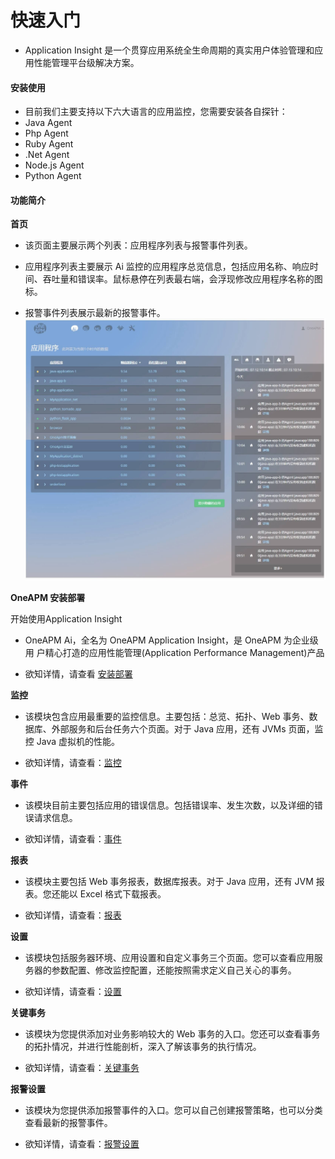 # 快速入门

* Application Insight 是一个贯穿应用系统全生命周期的真实用户体验管理和应用性能管理平台级解决方案。

#### 安装使用
* 目前我们主要支持以下六大语言的应用监控，您需要安装各自探针：
 * Java Agent
 * Php Agent
 * Ruby Agent
 * .Net Agent
 * Node.js Agent
 * Python Agent

#### 功能简介

**首页**
* 该页面主要展示两个列表：应用程序列表与报警事件列表。

* 应用程序列表主要展示 Ai 监控的应用程序总览信息，包括应用名称、响应时间、吞吐量和错误率。鼠标悬停在列表最右端，会浮现修改应用程序名称的图标。

* 报警事件列表展示最新的报警事件。
![](/images/index01.png)


**OneAPM 安装部署**

开始使用Application Insight

* OneAPM Ai，全名为 OneAPM Application Insight，是 OneAPM 为企业级用 户精心打造的应用性能管理(Application Performance Management)产品

* 欲知详情，请查看 [安装部署](http://www.oneapm.com/docs/ai/install/java/tomcatInstall.html)


**监控**

* 该模块包含应用最重要的监控信息。主要包括：总览、拓扑、Web 事务、数据库、外部服务和后台任务六个页面。对于 Java 应用，还有 JVMs 页面，监控 Java 虚拟机的性能。


* 欲知详情，请查看：[监控](http://www.oneapm.com/docs/ai/book/monitor/monitor_overview.html)

**事件**

* 该模块目前主要包括应用的错误信息。包括错误率、发生次数，以及详细的错误请求信息。


* 欲知详情，请查看：[事件](http://www.oneapm.com/docs/ai/book/event/event_errorInfo.html)

**报表**

* 该模块主要包括 Web 事务报表，数据库报表。对于 Java 应用，还有 JVM 报表。您还能以 Excel 格式下载报表。


* 欲知详情，请查看：[报表](http://www.oneapm.com/docs/ai/book/report/report_webTransaction.html)

**设置**

* 该模块包括服务器环境、应用设置和自定义事务三个页面。您可以查看应用服务器的参数配置、修改监控配置，还能按照需求定义自己关心的事务。


* 欲知详情，请查看：[设置](http://www.oneapm.com/docs/ai/book/setting/setting_serverEnvironment.html)

**关键事务**

* 该模块为您提供添加对业务影响较大的 Web 事务的入口。您还可以查看事务的拓扑情况，并进行性能剖析，深入了解该事务的执行情况。


* 欲知详情，请查看：[关键事务](http://www.oneapm.com/docs/ai/book/keyTransaction/keyTransaction_overview.html)

**报警设置**

* 该模块为您提供添加报警事件的入口。您可以自己创建报警策略，也可以分类查看最新的报警事件。


* 欲知详情，请查看：[报警设置](http://www.oneapm.com/docs/ai/systemSet/alarmPolicy/alarmPolicy_application.html)
